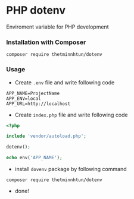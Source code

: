 # PHP dotenv

Enviroment variable for PHP development

### Installation with Composer

`composer require thetminnhtun/dotenv`

### Usage

- Create `.env` file and write following code
```
APP_NAME=ProjectName
APP_ENV=local
APP_URL=http://localhost
```

- Create `index.php` file and write following code
```php
<?php

include 'vendor/autoload.php';

dotenv();

echo env('APP_NAME');
```

- install `dovenv` package by following command
```
composer require thetminnhtun/dotenv
```

- done!